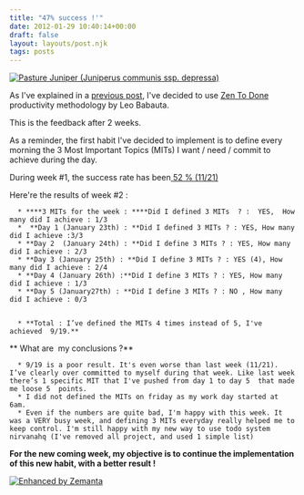 ```yaml
---
title: "47% success !'"
date: 2012-01-29 10:40:14+00:00
draft: false
layout: layouts/post.njk
tags: posts
---
```


[![Pasture Juniper  (Juniperus communis ssp. depressa)](http://farm4.staticflickr.com/3370/3505817487_cc88c8ce5f_m.jpg)
](http://www.flickr.com/photos/nostri-imago/3505817487/)

As I've explained in a [previous post](http://laurentmaumet.com/english/my-experience-with-ztd-lets-start/), I've decided to use [Zen To Done](http://zenhabits.net/2007/11/zen-to-done-the-simple-productivity-e-book/) productivity methodology by Leo Babauta.

This is the feedback after 2 weeks.

As a reminder, the first habit I've decided to implement is to define every morning the 3 Most Important Topics (MITs) I want / need / commit to achieve during the day.

During week #1, the success rate has been[ 52 % (11/21)](http://laurentmaumet.com/english/my-experience-with-ztd-week-1-results/)

Here're the results of week #2 :





	  * ****3 MITs for the week : ****Did I defined 3 MITs  ? :  YES,  How many did I achieve : 1/3
	  *  **Day 1 (January 23th) : **Did I defined 3 MITs ? : YES, How many did I achieve :3/3
	  * **Day 2  (January 24th) : **Did I define 3 MITs ? : YES, How many did I achieve : 2/3
	  * **Day 3 (January 25th) : **Did I define 3 MITs ? : YES (4), How many did I achieve : 2/4
	  * **Day 4 (January 26th) :**Did I define 3 MITs ? : YES, How many did I achieve : 1/3
	  * **Day 5 (January27th) : **Did I define 3 MITs ? : NO , How many did I achieve : 0/3


	  * **Total : I’ve defined the MITs 4 times instead of 5, I've achieved  9/19.**

** What are  my conclusions ?**



	  * 9/19 is a poor result. It's even worse than last week (11/21). I’ve clearly over committed to myself during that week. Like last week there’s 1 specific MIT that I've pushed from day 1 to day 5  that made me loose 5  points.
	  * I did not defined the MITs on friday as my work day started at 6am.
	  * Even if the numbers are quite bad, I'm happy with this week. It was a VERY busy week, and defining 3 MITs everyday really helped me to keep control. I'm still happy with my new way to use todo system nirvanahq (I've removed all project, and used 1 simple list)

**For the new coming week, my objective is to continue the implementation of this new habit, with a better result !**




[![Enhanced by Zemanta](http://img.zemanta.com/zemified_e.png?x-id=caa2cc0b-52c9-45f1-aea4-44d6e4357647)
](http://www.zemanta.com/)

